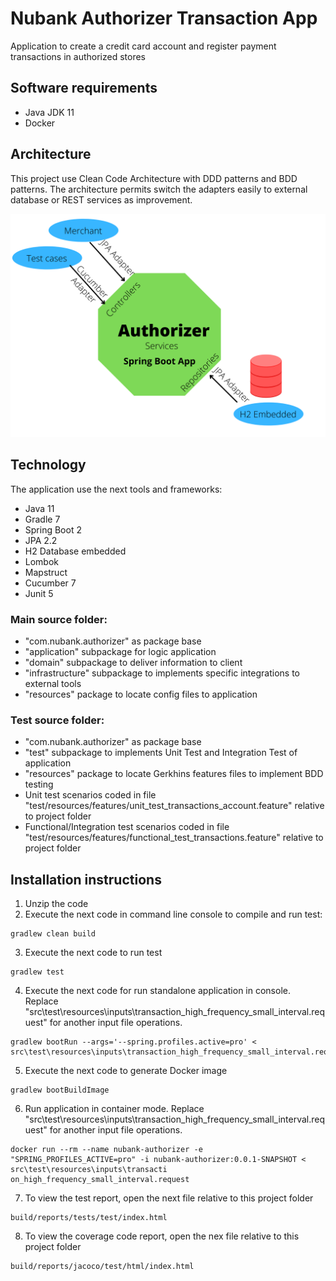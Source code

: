# Nubank Authorizer Transaction App
Application to create a credit card account and register payment transactions in authorized stores

## Software requirements
- Java JDK 11
- Docker
## Architecture
This project use Clean Code Architecture with DDD patterns and BDD patterns. The architecture permits switch the adapters easily to external database or REST services as improvement. 

![Authorizer Architecture](src/main/resources/images/NubankAuthorizerArch.png "Authorizer Architecture")

## Technology
The application use the next tools and frameworks:
- Java 11
- Gradle 7
- Spring Boot 2
- JPA 2.2
- H2 Database embedded
- Lombok
- Mapstruct
- Cucumber 7
- Junit 5

### Main source folder:
- "com.nubank.authorizer" as package base
- "application" subpackage for logic application
- "domain" subpackage to deliver information to client
- "infrastructure" subpackage to implements specific integrations to external tools
- "resources" package to locate config files to application
### Test source folder:
- "com.nubank.authorizer" as package base
- "test" subpackage to implements Unit Test and Integration Test of application
- "resources" package to locate Gerkhins features files to implement BDD testing
- Unit test scenarios coded in file "test/resources/features/unit_test_transactions_account.feature" relative to project folder
- Functional/Integration test scenarios coded in file "test/resources/features/functional_test_transactions.feature" relative to project folder
## Installation instructions
1. Unzip the code
2. Execute the next code in command line console to compile and run test:
```
gradlew clean build
```
3. Execute the next code to run test
```
gradlew test
```
4. Execute the next code for run standalone application in console. Replace "src\test\resources\inputs\transaction_high_frequency_small_interval.request" for another input file operations.
```
gradlew bootRun --args='--spring.profiles.active=pro' < src\test\resources\inputs\transaction_high_frequency_small_interval.request 
```
5. Execute the next code to generate Docker image
```
gradlew bootBuildImage
```
6. Run application in container mode.  Replace "src\test\resources\inputs\transaction_high_frequency_small_interval.request" for another input file operations.
```
docker run --rm --name nubank-authorizer -e "SPRING_PROFILES_ACTIVE=pro" -i nubank-authorizer:0.0.1-SNAPSHOT < src\test\resources\inputs\transacti
on_high_frequency_small_interval.request
```
7. To view the test report, open the next file relative to this project folder
```
build/reports/tests/test/index.html
```
8. To view the coverage code report, open the nex file relative to this project folder
```
build/reports/jacoco/test/html/index.html
```
